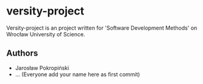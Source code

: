 # versity-project

Versity-project is an project written for 'Software Development Methods' on Wrocław University of Science.

## Authors
+ Jarosław Pokropiński
+ ... (Everyone add your name here as first commit)
